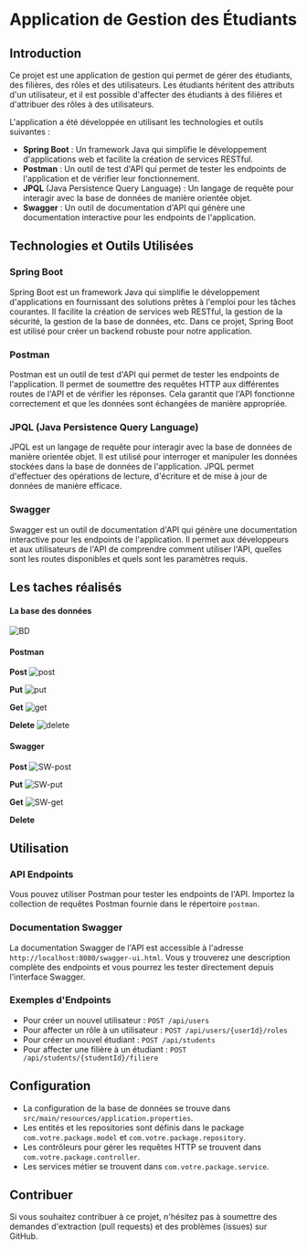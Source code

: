 # Application de Gestion des Étudiants

## Introduction
Ce projet est une application de gestion qui permet de gérer des étudiants, des filières, des rôles et des utilisateurs. Les étudiants héritent des attributs d'un utilisateur, et il est possible d'affecter des étudiants à des filières et d'attribuer des rôles à des utilisateurs.

L'application a été développée en utilisant les technologies et outils suivantes :

- **Spring Boot** : Un framework Java qui simplifie le développement d'applications web et facilite la création de services RESTful.
- **Postman** : Un outil de test d'API qui permet de tester les endpoints de l'application et de vérifier leur fonctionnement.
- **JPQL** (Java Persistence Query Language) : Un langage de requête pour interagir avec la base de données de manière orientée objet.
- **Swagger** : Un outil de documentation d'API qui génère une documentation interactive pour les endpoints de l'application.

## Technologies et Outils Utilisées

### Spring Boot
Spring Boot est un framework Java qui simplifie le développement d'applications en fournissant des solutions prêtes à l'emploi pour les tâches courantes. Il facilite la création de services web RESTful, la gestion de la sécurité, la gestion de la base de données, etc. Dans ce projet, Spring Boot est utilisé pour créer un backend robuste pour notre application.

### Postman
Postman est un outil de test d'API qui permet de tester les endpoints de l'application. Il permet de soumettre des requêtes HTTP aux différentes routes de l'API et de vérifier les réponses. Cela garantit que l'API fonctionne correctement et que les données sont échangées de manière appropriée.

### JPQL (Java Persistence Query Language)
JPQL est un langage de requête pour interagir avec la base de données de manière orientée objet. Il est utilisé pour interroger et manipuler les données stockées dans la base de données de l'application. JPQL permet d'effectuer des opérations de lecture, d'écriture et de mise à jour de données de manière efficace.

### Swagger
Swagger est un outil de documentation d'API qui génère une documentation interactive pour les endpoints de l'application. Il permet aux développeurs et aux utilisateurs de l'API de comprendre comment utiliser l'API, quelles sont les routes disponibles et quels sont les paramètres requis.

## Les taches réalisés

#### La base des données
![BD](https://github.com/Kenza-raki/TP-SpringBoot/assets/116951093/11cb8c4d-5e76-4c8c-b700-0df1a23267ed)

#### Postman
**Post**
![post](https://github.com/Kenza-raki/TP-SpringBoot/assets/116951093/8f626b58-56a3-4e23-83c5-9c1bad65e2e3)

**Put**
![put](https://github.com/Kenza-raki/TP-SpringBoot/assets/116951093/20873ea4-770b-4cc6-8944-940305fa6dd8)

**Get**
![get](https://github.com/Kenza-raki/TP-SpringBoot/assets/116951093/231f0796-83a0-4dfd-b01c-8563da118a42)

**Delete**
![delete](https://github.com/Kenza-raki/TP-SpringBoot/assets/116951093/d06c07ef-3b1c-4959-969f-a3330452c7ea)


#### Swagger

**Post**
![SW-post](https://github.com/Kenza-raki/TP-SpringBoot/assets/116951093/cb57454e-487b-43c1-b58c-9d5755f1b9d7)

**Put**
![SW-put](https://github.com/Kenza-raki/TP-SpringBoot/assets/116951093/4b248ce5-8c05-49a6-9c9b-a6288c7d0279)

**Get**
![SW-get](https://github.com/Kenza-raki/TP-SpringBoot/assets/116951093/ec86c179-1b1d-4c80-b850-e91ff2584ea5)

**Delete**

## Utilisation

### API Endpoints

Vous pouvez utiliser Postman pour tester les endpoints de l'API. Importez la collection de requêtes Postman fournie dans le répertoire `postman`.

### Documentation Swagger

La documentation Swagger de l'API est accessible à l'adresse `http://localhost:8080/swagger-ui.html`. Vous y trouverez une description complète des endpoints et vous pourrez les tester directement depuis l'interface Swagger.

### Exemples d'Endpoints

- Pour créer un nouvel utilisateur : `POST /api/users`
- Pour affecter un rôle à un utilisateur : `POST /api/users/{userId}/roles`
- Pour créer un nouvel étudiant : `POST /api/students`
- Pour affecter une filière à un étudiant : `POST /api/students/{studentId}/filiere`

## Configuration

- La configuration de la base de données se trouve dans `src/main/resources/application.properties`.
- Les entités et les repositories sont définis dans le package `com.votre.package.model` et `com.votre.package.repository`.
- Les contrôleurs pour gérer les requêtes HTTP se trouvent dans `com.votre.package.controller`.
- Les services métier se trouvent dans `com.votre.package.service`.

## Contribuer

Si vous souhaitez contribuer à ce projet, n'hésitez pas à soumettre des demandes d'extraction (pull requests) et des problèmes (issues) sur GitHub.






